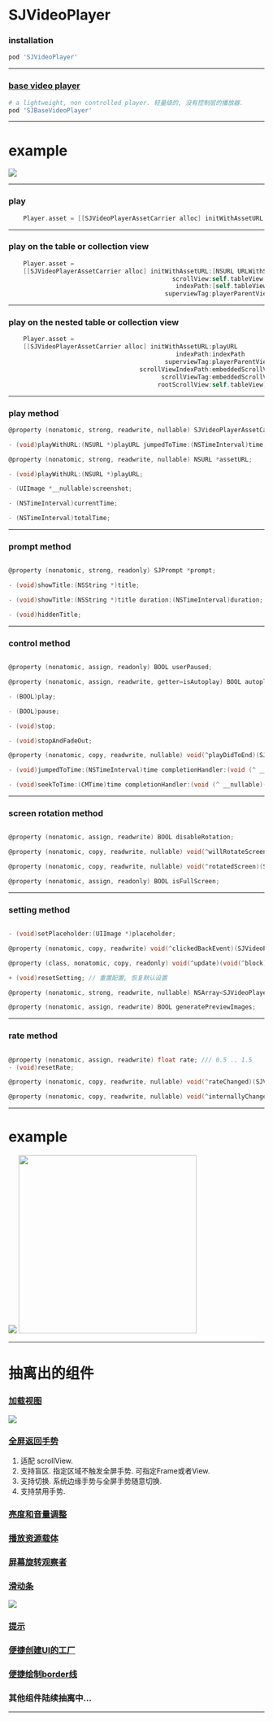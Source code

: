 # SJVideoPlayer
### installation
```ruby
pod 'SJVideoPlayer' 
```
___

### [base video player](https://github.com/changsanjiang/SJBaseVideoPlayer)
```ruby
# a lightweight, non controlled player. 轻量级的, 没有控制层的播放器.
pod 'SJBaseVideoPlayer'
```
___

# example
<img src="https://github.com/changsanjiang/SJVideoPlayer/blob/master/SJVideoPlayerProject/SJVideoPlayerProject/ex.gif" />

___

### play
```Objective-C
    Player.asset = [[SJVideoPlayerAssetCarrier alloc] initWithAssetURL:[NSURL URLWithString:@"http://....."] beginTime:10];
```
___

### play on the table or collection view
```Objective-C
    Player.asset =
    [[SJVideoPlayerAssetCarrier alloc] initWithAssetURL:[NSURL URLWithString:cell.model.playURLStr]
                                             scrollView:self.tableView
                                              indexPath:[self.tableView indexPathForCell:cell]
                                           superviewTag:playerParentView.tag];
```
___

### play on the nested table or collection view
```Objective-C
    Player.asset =
    [[SJVideoPlayerAssetCarrier alloc] initWithAssetURL:playURL
                                              indexPath:indexPath
                                           superviewTag:playerParentView.tag
                                    scrollViewIndexPath:embeddedScrollViewIndexPath
                                          scrollViewTag:embeddedScrollView.tag
                                         rootScrollView:self.tableView];
```
___

### play method
```Objective-C
@property (nonatomic, strong, readwrite, nullable) SJVideoPlayerAssetCarrier *asset;

- (void)playWithURL:(NSURL *)playURL jumpedToTime:(NSTimeInterval)time;

@property (nonatomic, strong, readwrite, nullable) NSURL *assetURL;

- (void)playWithURL:(NSURL *)playURL;

- (UIImage *__nullable)screenshot;

- (NSTimeInterval)currentTime;

- (NSTimeInterval)totalTime;

```
___

### prompt method
```Objective-C

@property (nonatomic, strong, readonly) SJPrompt *prompt;

- (void)showTitle:(NSString *)title;

- (void)showTitle:(NSString *)title duration:(NSTimeInterval)duration;

- (void)hiddenTitle;
```
___

### control method
```Objective-C

@property (nonatomic, assign, readonly) BOOL userPaused;

@property (nonatomic, assign, readwrite, getter=isAutoplay) BOOL autoplay;

- (BOOL)play;

- (BOOL)pause;

- (void)stop;

- (void)stopAndFadeOut;

@property (nonatomic, copy, readwrite, nullable) void(^playDidToEnd)(SJVideoPlayer *player);

- (void)jumpedToTime:(NSTimeInterval)time completionHandler:(void (^ __nullable)(BOOL finished))completionHandler;

- (void)seekToTime:(CMTime)time completionHandler:(void (^ __nullable)(BOOL finished))completionHandler;

```
___

### screen rotation method
```Objective-C

@property (nonatomic, assign, readwrite) BOOL disableRotation;

@property (nonatomic, copy, readwrite, nullable) void(^willRotateScreen)(SJVideoPlayer *player, BOOL isFullScreen);

@property (nonatomic, copy, readwrite, nullable) void(^rotatedScreen)(SJVideoPlayer *player, BOOL isFullScreen);

@property (nonatomic, assign, readonly) BOOL isFullScreen;

```
___

### setting method
```Objective-C

- (void)setPlaceholder:(UIImage *)placeholder;

@property (nonatomic, copy, readwrite) void(^clickedBackEvent)(SJVideoPlayer *player);

@property (class, nonatomic, copy, readonly) void(^update)(void(^block)(SJVideoPlayerSettings *commonSettings));

+ (void)resetSetting; // 重置配置, 恢复默认设置

@property (nonatomic, strong, readwrite, nullable) NSArray<SJVideoPlayerMoreSetting *> *moreSettings;

@property (nonatomic, assign, readwrite) BOOL generatePreviewImages;

```
___

### rate method
```Objective-C

@property (nonatomic, assign, readwrite) float rate; /// 0.5 .. 1.5
- (void)resetRate;

@property (nonatomic, copy, readwrite, nullable) void(^rateChanged)(SJVideoPlayer *player);

@property (nonatomic, copy, readwrite, nullable) void(^internallyChangedRate)(SJVideoPlayer *player, float rate);

```
___

# example
<img src="https://github.com/changsanjiang/SJVideoPlayer/blob/master/SJVideoPlayerProject/SJVideoPlayerProject/preview.gif" /> <img src="https://github.com/changsanjiang/SJVideoPlayer/blob/master/SJVideoPlayerProject/SJVideoPlayerProject/nested.gif" width=350 />

___

# 抽离出的组件
### [加载视图](https://github.com/changsanjiang/SJLoadingView)
<img src="https://github.com/changsanjiang/SJVideoPlayer/blob/master/SJVideoPlayerProject/SJVideoPlayerProject/loading.gif" />

### [全屏返回手势](https://github.com/changsanjiang/SJFullscreenPopGesture)<br/>
1. 适配 scrollView.
2. 支持盲区. 指定区域不触发全屏手势. 可指定Frame或者View.
3. 支持切换. 系统边缘手势与全屏手势随意切换.
4. 支持禁用手势.

### [亮度和音量调整](https://github.com/changsanjiang/SJVolBrigControl)

### [播放资源载体](https://github.com/changsanjiang/SJVideoPlayerAssetCarrier)

### [屏幕旋转观察者](https://github.com/changsanjiang/SJOrentationObserver)

### [滑动条](https://github.com/changsanjiang/SJSlider)
<img src="https://github.com/changsanjiang/SJVideoPlayer/blob/master/SJVideoPlayerProject/SJVideoPlayerProject/slider.gif" />

### [提示](https://github.com/changsanjiang/SJPrompt)

### [便捷创建UI的工厂](https://github.com/changsanjiang/SJUIFactory)

### [便捷绘制border线](https://github.com/changsanjiang/SJBorderLineView)

### 其他组件陆续抽离中...

___
